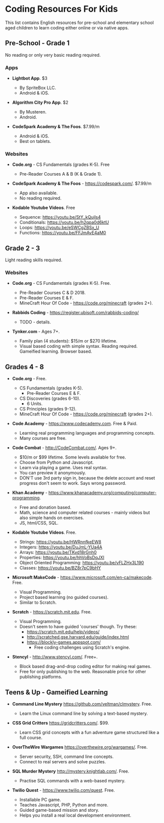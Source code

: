 # Coding Resources For Kids

This list contains English resources for pre-school and elementary school aged children to learn coding either online or via native apps.

## Pre-School - Grade 1

No reading or only very basic reading required.

### Apps

- **Lightbot App**. $3
  - By SpriteBox LLC.
  - Android & iOS.

- **Algorithm City Pro App**. $2
  - By Musteren.
  - Android.

- **CodeSpark Academy & The Foos**. $7.99/m
  - Android & iOS.
  - Best on tablets.

### Websites

- **Code.org** - CS Fundamentals (grades K-5). Free
  - Pre-Reader Courses A & B (K & Grade 1).

- **CodeSpark Academy & The Foos** - https://codespark.com/. $7.99/m
  - App also available.
  - No reading required.

- **Kodable Youtube Videos**. Free
  - Sequence: https://youtu.be/StY_kQujls4
  - Conditionals: https://youtu.be/h2qpa0d6ktU
  - Loops: https://youtu.be/eSWCgZBSx_U
  - Functions: https://youtu.be/FFJmAvE4aM0


## Grade 2 - 3

Light reading skills required.

### Websites

- **Code.org** - CS Fundamentals (grades K-5). Free.
  - Pre-Reader Courses C & D 2018.
  - Pre-Reader Courses E & F.
  - MineCraft Hour Of Code - https://code.org/minecraft (grades 2+).

- **Rabbids Coding** - https://register.ubisoft.com/rabbids-coding/
  - TODO - details.

- **Tynker.com** - Ages 7+.
  - Family plan (4 students): $15/m or $270 lifetime.
  - Visual based coding with simple syntax. Reading required. Gameified learning. Browser based.


## Grades 4 - 8

- **Code.org** - Free.
  - CS Fundamentals (grades K-5).
    - Pre-Reader Courses E & F.
  - CS Discoveries (grades 6-10).
    - 6 Units.
  - CS Principles (grades 9-12).
  - MineCraft Hour Of Code - https://code.org/minecraft (grades 2+).

- **Code Academy** - https://www.codecademy.com. Free & Paid.
  - Learning real programming languages and programming concepts.
  - Many courses are free.

- **Code Combat** - http://CodeCombat.com/. Ages 9+.
  - $10/m or $99 lifetime. Some levels available for free.
  - Choose from Python and Javascript.
  - Learn via playing a game. Uses real syntax.
  - You can preview it anonymously.
  - DON'T use 3rd party sign in, because the delete account and reset progress don't seem to work. Says wrong password.

- **Khan Academy** - https://www.khanacademy.org/computing/computer-programming.
  - Free and donation based.
  - Math, science and computer related courses - mainly videos but also simple hands on exercises.
  - JS, html/CSS, SQL.

- **Kodable Youtube Videos**. Free.
  - Strings: https://youtu.be/HWRnnfkeEW8
  - Integers: https://youtu.be/DuJmL-YUa4A
  - Arrays: https://youtu.be/TKvd18rGnh0
  - Properties: https://youtu.be/hhVoBsDqJXI
  - Object Oriented Programming: https://youtu.be/vFLZHx3L190
  - Classes: https://youtu.be/BZ8r7pC9bHY

- **Microsoft MakeCode** - https://www.microsoft.com/en-ca/makecode. Free.
  - Visual Programming.
  - Project based learning (no guided courses).
  - Similar to Scratch.

- **Scratch** - https://scratch.mit.edu. Free.
  - Visual Programming.
  - Doesn't seem to have guided 'courses' though. Try these:
    - https://scratch.mit.edu/help/videos/
    - http://scratched.gse.harvard.edu/guide/index.html
    - https://blockly-games.appspot.com/
      - Free coding challenges using Scratch's engine.

- **Stencyl** - http://www.stencyl.com/. Free+.
  - Block based drag-and-drop coding editor for making real games.
  - Free for only publishing to the web. Reasonable price for other publishing platforms.

## Teens & Up - Gameified Learning

- **Command Line Mystery** https://github.com/veltman/clmystery. Free.
  - Learn the Linux command line by solving a text-based mystery.

- **CSS Grid Critters** https://gridcritters.com/. $99.
  - Learn CSS grid concepts with a fun adventure game structured like a full course.

- **OverTheWire Wargames** https://overthewire.org/wargames/. Free.
  - Server security, SSH, command line concepts.
  - Connect to real servers and solve puzzles.

- **SQL Murder Mystery** http://mystery.knightlab.com/. Free.
  - Practise SQL commands with a web-based mystery.

- **Twilio Quest** - https://www.twilio.com/quest. Free.
  - Installable PC game.
  - Teaches Javascript, PHP, Python and more.
  - Guided game-based mission and story.
  - Helps you install a real local development environment.

